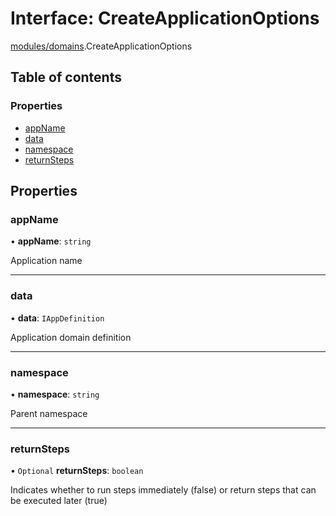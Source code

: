 # Interface: CreateApplicationOptions

[modules/domains](../modules/modules_domains.md).CreateApplicationOptions

## Table of contents

### Properties

- [appName](modules_domains.CreateApplicationOptions.md#appname)
- [data](modules_domains.CreateApplicationOptions.md#data)
- [namespace](modules_domains.CreateApplicationOptions.md#namespace)
- [returnSteps](modules_domains.CreateApplicationOptions.md#returnsteps)

## Properties

### appName

• **appName**: `string`

Application name

___

### data

• **data**: `IAppDefinition`

Application domain definition

___

### namespace

• **namespace**: `string`

Parent namespace

___

### returnSteps

• `Optional` **returnSteps**: `boolean`

Indicates whether to run steps immediately (false) or return steps that can be executed later (true)
